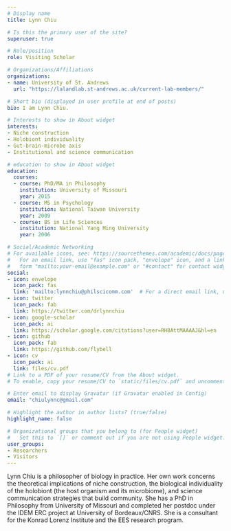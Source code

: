 ```yaml
---
# Display name
title: Lynn Chiu

# Is this the primary user of the site?
superuser: true

# Role/position
role: Visiting Scholar

# Organizations/Affiliations
organizations:
- name: University of St. Andrews
  url: "https://lalandlab.st-andrews.ac.uk/current-lab-members/"

# Short bio (displayed in user profile at end of posts)
bio: I am Lynn Chiu.

# Interests to show in About widget
interests:
- Niche construction
- Holobiont individuality
- Gut-brain-microbe axis
- Institutional and science communication

# education to show in About widget
education:
  courses:
  - course: PhD/MA in Philosophy
    institution: University of Missouri
    year: 2015
  - course: MS in Psychology
    institution: National Taiwan University
    year: 2009
  - course: BS in Life Sciences
    institution: National Yang Ming University
    year: 2006

# Social/Academic Networking
# For available icons, see: https://sourcethemes.com/academic/docs/page-builder/#icons
#   For an email link, use "fas" icon pack, "envelope" icon, and a link in the
#   form "mailto:your-email@example.com" or "#contact" for contact widget.
social:
- icon: envelope
  icon_pack: fas
  link: 'mailto:lynnchiu@philscicomm.com'  # For a direct email link, use "mailto:test@example.org".
- icon: twitter
  icon_pack: fab
  link: https://twitter.com/drlynnchiu
- icon: google-scholar
  icon_pack: ai
  link: https://scholar.google.com/citations?user=RH8AttMAAAAJ&hl=en
- icon: github
  icon_pack: fab
  link: https://github.com/flybell
- icon: cv
  icon_pack: ai
  link: files/cv.pdf
# Link to a PDF of your resume/CV from the About widget.
# To enable, copy your resume/CV to `static/files/cv.pdf` and uncomment the lines below.

# Enter email to display Gravatar (if Gravatar enabled in Config)
email: "chiulynnc@gmail.com"

# Highlight the author in author lists? (true/false)
highlight_name: false

# Organizational groups that you belong to (for People widget)
#   Set this to `[]` or comment out if you are not using People widget.
user_groups:
- Researchers
- Visitors
---
```


Lynn Chiu is a philosopher of biology in practice. Her own work concerns the theoretical implications of niche construction, the biological individuality of the holobiont (the host organism and its microbiome), and science communication strategies that build community. She has a PhD in Philosophy from University of Missouri and completed her postdoc under the IDEM ERC project at University of Bordeaux/CNRS. She is a consultant for the Konrad Lorenz Institute and the EES research program.
